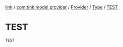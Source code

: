 [link](../../../index.md) / [com.tink.model.provider](../../index.md) / [Provider](../index.md) / [Type](index.md) / [TEST](./-t-e-s-t.md)

# TEST

`TEST`